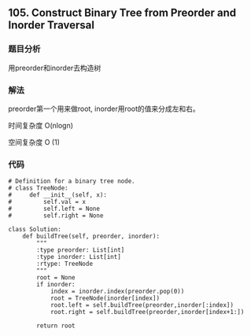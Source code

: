 ## 105. Construct Binary Tree from Preorder and Inorder Traversal


### 题目分析
用preorder和inorder去构造树

### 解法
preorder第一个用来做root, inorder用root的值来分成左和右。

时间复杂度 O(nlogn)

空间复杂度 O (1)

### 代码
```
# Definition for a binary tree node.
# class TreeNode:
#     def __init__(self, x):
#         self.val = x
#         self.left = None
#         self.right = None

class Solution:
    def buildTree(self, preorder, inorder):
        """
        :type preorder: List[int]
        :type inorder: List[int]
        :rtype: TreeNode
        """
        root = None
        if inorder:
            index = inorder.index(preorder.pop(0))
            root = TreeNode(inorder[index])
            root.left = self.buildTree(preorder,inorder[:index])
            root.right = self.buildTree(preorder,inorder[index+1:])
        
        return root
```

